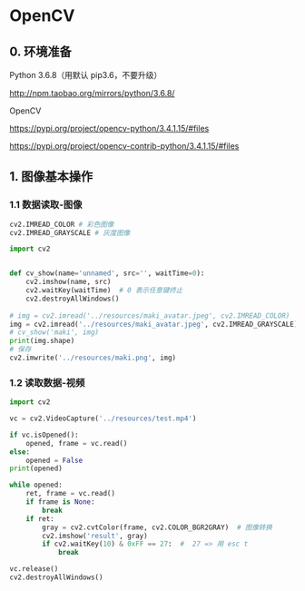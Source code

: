 # OpenCV

## 0. 环境准备

Python 3.6.8（用默认 pip3.6，不要升级）

http://npm.taobao.org/mirrors/python/3.6.8/

OpenCV

https://pypi.org/project/opencv-python/3.4.1.15/#files

https://pypi.org/project/opencv-contrib-python/3.4.1.15/#files

## 1. 图像基本操作

### 1.1 数据读取-图像

```python
cv2.IMREAD_COLOR # 彩色图像
cv2.IMREAD_GRAYSCALE # 灰度图像
```

```python
import cv2


def cv_show(name='unnamed', src='', waitTime=0):
    cv2.imshow(name, src)
    cv2.waitKey(waitTime)  # 0 表示任意键终止
    cv2.destroyAllWindows()
   
# img = cv2.imread('../resources/maki_avatar.jpeg', cv2.IMREAD_COLOR)  # 默认通道是 Blue Green Red
img = cv2.imread('../resources/maki_avatar.jpeg', cv2.IMREAD_GRAYSCALE)
# cv_show('maki', img)
print(img.shape)
# 保存
cv2.imwrite('../resources/maki.png', img)
```

### 1.2 读取数据-视频

```python
import cv2

vc = cv2.VideoCapture('../resources/test.mp4')

if vc.isOpened():
    opened, frame = vc.read()
else:
    opened = False
print(opened)

while opened:
    ret, frame = vc.read()
    if frame is None:
        break
    if ret:
        gray = cv2.cvtColor(frame, cv2.COLOR_BGR2GRAY)  # 图像转换
        cv2.imshow('result', gray)
        if cv2.waitKey(10) & 0xFF == 27:  #  27 => 用 esc t
            break

vc.release()
cv2.destroyAllWindows()
```

